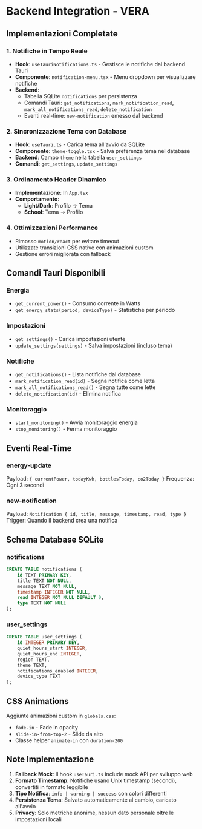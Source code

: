 # Backend Integration - VERA

## Implementazioni Completate

### 1. Notifiche in Tempo Reale
- **Hook**: `useTauriNotifications.ts` - Gestisce le notifiche dal backend Tauri
- **Componente**: `notification-menu.tsx` - Menu dropdown per visualizzare notifiche
- **Backend**: 
  - Tabella SQLite `notifications` per persistenza
  - Comandi Tauri: `get_notifications`, `mark_notification_read`, `mark_all_notifications_read`, `delete_notification`
  - Eventi real-time: `new-notification` emesso dal backend

### 2. Sincronizzazione Tema con Database
- **Hook**: `useTauri.ts` - Carica tema all'avvio da SQLite
- **Componente**: `theme-toggle.tsx` - Salva preferenza tema nel database
- **Backend**: Campo `theme` nella tabella `user_settings`
- **Comandi**: `get_settings`, `update_settings`

### 3. Ordinamento Header Dinamico
- **Implementazione**: In `App.tsx`
- **Comportamento**:
  - **Light/Dark**: Profilo → Tema
  - **School**: Tema → Profilo

### 4. Ottimizzazioni Performance
- Rimosso `motion/react` per evitare timeout
- Utilizzate transizioni CSS native con animazioni custom
- Gestione errori migliorata con fallback

## Comandi Tauri Disponibili

### Energia
- `get_current_power()` - Consumo corrente in Watts
- `get_energy_stats(period, deviceType)` - Statistiche per periodo

### Impostazioni
- `get_settings()` - Carica impostazioni utente
- `update_settings(settings)` - Salva impostazioni (incluso tema)

### Notifiche
- `get_notifications()` - Lista notifiche dal database
- `mark_notification_read(id)` - Segna notifica come letta
- `mark_all_notifications_read()` - Segna tutte come lette
- `delete_notification(id)` - Elimina notifica

### Monitoraggio
- `start_monitoring()` - Avvia monitoraggio energia
- `stop_monitoring()` - Ferma monitoraggio

## Eventi Real-Time

### energy-update
Payload: `{ currentPower, todayKwh, bottlesToday, co2Today }`
Frequenza: Ogni 3 secondi

### new-notification
Payload: `Notification { id, title, message, timestamp, read, type }`
Trigger: Quando il backend crea una notifica

## Schema Database SQLite

### notifications
```sql
CREATE TABLE notifications (
    id TEXT PRIMARY KEY,
    title TEXT NOT NULL,
    message TEXT NOT NULL,
    timestamp INTEGER NOT NULL,
    read INTEGER NOT NULL DEFAULT 0,
    type TEXT NOT NULL
);
```

### user_settings
```sql
CREATE TABLE user_settings (
    id INTEGER PRIMARY KEY,
    quiet_hours_start INTEGER,
    quiet_hours_end INTEGER,
    region TEXT,
    theme TEXT,
    notifications_enabled INTEGER,
    device_type TEXT
);
```

## CSS Animations

Aggiunte animazioni custom in `globals.css`:
- `fade-in` - Fade in opacity
- `slide-in-from-top-2` - Slide da alto
- Classe helper `animate-in` con `duration-200`

## Note Implementazione

1. **Fallback Mock**: Il hook `useTauri.ts` include mock API per sviluppo web
2. **Formato Timestamp**: Notifiche usano Unix timestamp (secondi), convertiti in formato leggibile
3. **Tipo Notifica**: `info | warning | success` con colori differenti
4. **Persistenza Tema**: Salvato automaticamente al cambio, caricato all'avvio
5. **Privacy**: Solo metriche anonime, nessun dato personale oltre le impostazioni locali
